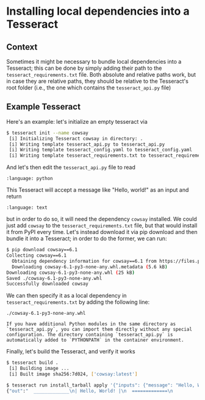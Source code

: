 # Installing local dependencies into a Tesseract

## Context
Sometimes it might be necessary to bundle local dependencies into a Tesseract;
this can be done by simply adding their path to the `tesseract_requirements.txt` file.
Both absolute and relative paths work, but in case they are relative paths, they should be
relative to the Tesseract's root folder (i.e., the one which contains the `tesseract_api.py` file)

## Example Tesseract
Here's an example: let's initialize an empty tesseract via
```bash
$ tesseract init --name cowsay
 [i] Initializing Tesseract cowsay in directory: .
 [i] Writing template tesseract_api.py to tesseract_api.py
 [i] Writing template tesseract_config.yaml to tesseract_config.yaml
 [i] Writing template tesseract_requirements.txt to tesseract_requirements.txt
 ```

 And let's then edit the `tesseract_api.py` file to read

```{literalinclude} ../../../../examples/conda/tesseract_api.py
:language: python
```


This Tesseract will accept a message like "Hello, world!" as an input and return
```{literalinclude} ../../../../examples/conda/expected_output.txt
:language: text
```

but in order to do so, it will need the dependency `cowsay` installed. We could just
add `cowsay` to the `tesseract_requirements.txt` file, but that would install it from PyPI every
time. Let's instead download it via pip download and then bundle it into a Tesseract; in order to
do the former, we can run:
```bash
$ pip download cowsay==6.1
Collecting cowsay==6.1
  Obtaining dependency information for cowsay==6.1 from https://files.pythonhosted.org/packages/f1/13/63c0a02c44024ee16f664e0b36eefeb22d54e93531630bd99e237986f534/cowsay-6.1-py3-none-any.whl.metadata
  Downloading cowsay-6.1-py3-none-any.whl.metadata (5.6 kB)
Downloading cowsay-6.1-py3-none-any.whl (25 kB)
Saved ./cowsay-6.1-py3-none-any.whl
Successfully downloaded cowsay
```

We can then specify it as a local dependency in `tesseract_requirements.txt` by adding the following line:
```
./cowsay-6.1-py3-none-any.whl
```

```{note}
If you have additional Python modules in the same directory as `tesseract_api.py`, you can import them directly without any special configuration. The directory containing `tesseract_api.py` is automatically added to `PYTHONPATH` in the container environment.
```

Finally, let's build the Tesseract, and verify it works
```bash
$ tesseract build .
 [i] Building image ...
 [i] Built image sha256:7d024, ['cowsay:latest']

$ tesseract run install_tarball apply '{"inputs": {"message": "Hello, World!"}}'
{"out":"  _____________\n| Hello, World! |\n  =============\n             \\\n              \\\n                ^__^\n                (oo)\\_______\n                (__)\\       )\\/\\\n                    ||----w |\n                    ||     ||"}
```
